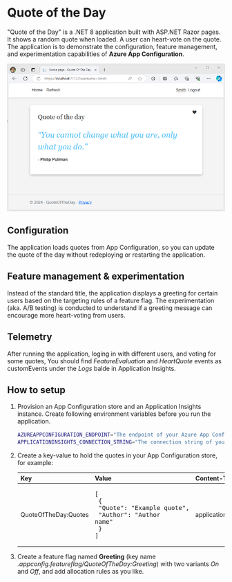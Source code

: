 # Quote of the Day

"Quote of the Day" is a .NET 8 application built with ASP.NET Razor pages. It shows a random quote when loaded. A user can heart-vote on the quote. The application is to demonstrate the configuration, feature management, and experimentation capabilities of **Azure App Configuration**.

![Screenshot of my app](images/screenshot.png)

## Configuration
The application loads quotes from App Configuration, so you can update the quote of the day without redeploying or restarting the application.

## Feature management & experimentation
Instead of the standard title, the application displays a greeting for certain users based on the targeting rules of a feature flag. The experimentation (aka. A/B testing) is conducted to understand if a greeting message can encourage more heart-voting from users.

## Telemetry
After running the application, loging in with different users, and voting for some quotes, You should find *FeatureEvaluation* and *HeartQuote* events as customEvents under the *Logs* balde in Application Insights.

## How to setup
1. Provision an App Configuration store and an Application Insights instance. Create following environment variables before you run the application.

    ```bash
    AZUREAPPCONFIGURATION_ENDPOINT="The endpoint of your Azure App Configuration"
    APPLICATIONINSIGHTS_CONNECTION_STRING="The connection string of your Application Insights"
    ```

1. Create a key-value to hold the quotes in your App Configuration store, for example:

    | Key | Value | Content-Type |
    | --- | ----- | ------------ |
    | QuoteOfTheDay:Quotes | <pre>[<br>  {<br>    "Quote": "Example quote",<br>    "Author": "Author name"<br>  }<br>]</pre> | application/json |

1. Create a feature flag named **Greeting** (key name *.appconfig.featureflag/QuoteOfTheDay:Greeting*) with two variants *On* and *Off*, and add allocation rules as you like.

